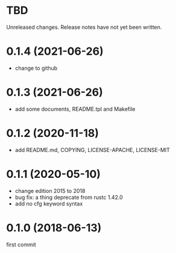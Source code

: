 TBD
===
Unreleased changes. Release notes have not yet been written.

0.1.4 (2021-06-26)
=====

* change to github

0.1.3 (2021-06-26)
=====

* add some documents, README.tpl and Makefile

0.1.2 (2020-11-18)
=====

* add README.md, COPYING, LICENSE-APACHE, LICENSE-MIT

0.1.1 (2020-05-10)
=====

* change edition 2015 to 2018
* bug fix: a thing deprecate from rustc 1.42.0
* add no cfg keyword syntax

0.1.0 (2018-06-13)
=====
first commit
